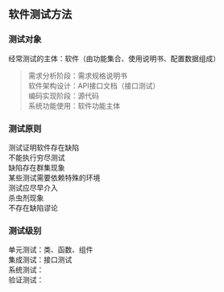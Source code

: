 ## 软件测试方法

### 测试对象

经常测试的主体：软件（由功能集合、使用说明书、配置数据组成）  
>需求分析阶段：需求规格说明书  
>软件架构设计：API接口文档（接口测试）  
>编码实现阶段：源代码  
>系统功能使用：软件功能主体



### 测试原则

测试证明软件存在缺陷  
不能执行穷尽测试  
缺陷存在群集现象  
某些测试需要依赖特殊的环境  
测试应尽早介入  
杀虫剂现象  
不存在缺陷谬论  

### 测试级别

单元测试：类、函数、组件  
集成测试：接口测试  
系统测试：  
验证测试：  













